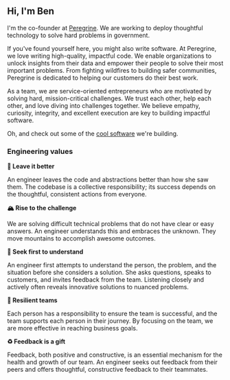## Hi, I'm Ben

I'm the co-founder at [Peregrine](https://www.benrudolph.com). We are working to deploy thoughtful technology to solve hard problems in government.

If you've found yourself here, you might also write software. At Peregrine, we love writing high-quality, impactful code. We enable organizations to unlock insights from their data and empower their people to solve their most important problems. From fighting wildfires to building safer communities, Peregrine is dedicated to helping our customers do their best work.

As a team, we are service-oriented entrepreneurs who are motivated by solving hard, mission-critical challenges. We trust each other, help each other, and love diving into challenges together. We believe empathy, curiosity, integrity, and excellent execution are key to building impactful software.

Oh, and check out some of the [cool software](https://releases.peregrine.io) we're building.

### Engineering values

**🧼 Leave it better**

An engineer leaves the code and abstractions better than how she saw them. The codebase is a collective responsibility; its success depends on the thoughtful, consistent actions from everyone.

**🏔 Rise to the challenge**

We are solving difficult technical problems that do not have clear or easy answers. An engineer understands this and embraces the unknown. They move mountains to accomplish awesome outcomes.

**📓 Seek first to understand**

An engineer first attempts to understand the person, the problem, and the situation before she considers a solution. She asks questions, speaks to customers, and invites feedback from the team. Listening closely and actively often reveals innovative solutions to nuanced problems.

**🎳 Resilient teams**

Each person has a responsibility to ensure the team is successful, and the team supports each person in their journey. By focusing on the team, we are more effective in reaching business goals.

**♻ Feedback is a gift**

Feedback, both positive and constructive, is an essential mechanism for the health and growth of our team. An engineer seeks out feedback from their peers and offers thoughtful, constructive feedback to their teammates.
